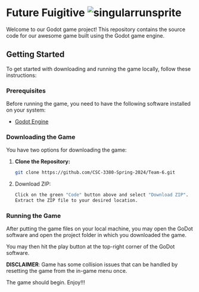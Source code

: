 # Future Fuigitive ![singularrunsprite](https://github.com/CSC-3380-Spring-2024/Team-6/assets/41880054/17b0dafe-a903-4cab-b4b0-cb1a04da5d90)

Welcome to our Godot game project! This repository contains the source code for our awesome game built using the Godot game engine.

## Getting Started

To get started with downloading and running the game locally, follow these instructions:

### Prerequisites

Before running the game, you need to have the following software installed on your system:

- [Godot Engine](https://godotengine.org/download)

### Downloading the Game

You have two options for downloading the game:

1. **Clone the Repository:**
   ```bash
   git clone https://github.com/CSC-3380-Spring-2024/Team-6.git

2. Download ZIP:
    ```bash
    Click on the green "Code" button above and select "Download ZIP".
    Extract the ZIP file to your desired location.

### Running the Game

After putting the game files on your local machine, you may open the GoDot software and open the project folder in which you downloaded the game.

You may then hit the play button at the top-right corner of the GoDot software.

**DISCLAIMER**: Game has some collision issues that can be handled by resetting the game from the in-game menu once.

The game should begin. Enjoy!!!

